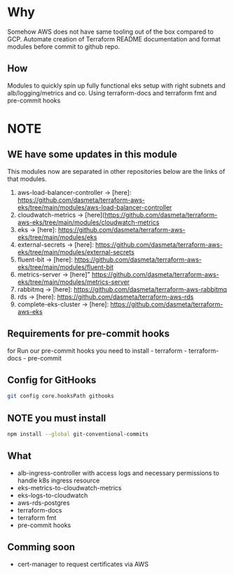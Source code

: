 # Why
Somehow AWS does not have same tooling out of the box compared to GCP.
Automate creation of Terraform README documentation and format modules before commit to github repo.

## How
Modules to quickly spin up fully functional eks setup with right subnets and alb/logging/metrics and co.
Using terraform-docs and terraform fmt and pre-commit hooks

# NOTE
## WE have some updates in this module 

This modules now are separated in other repositories below are the links of that modules.

1. aws-load-balancer-controller -> [here]: https://github.com/dasmeta/terraform-aws-eks/tree/main/modules/aws-load-balancer-controller
2. cloudwatch-metrics -> [here](https://github.com/dasmeta/terraform-aws-eks/tree/main/modules/cloudwatch-metrics
3. eks -> [here]: https://github.com/dasmeta/terraform-aws-eks/tree/main/modules/eks
4. external-secrets -> [here]: https://github.com/dasmeta/terraform-aws-eks/tree/main/modules/external-secrets
5. fluent-bit -> [here]: https://github.com/dasmeta/terraform-aws-eks/tree/main/modules/fluent-bit
6. metrics-server -> [here]" https://github.com/dasmeta/terraform-aws-eks/tree/main/modules/metrics-server
7. rabbitmq -> [here]: https://github.com/dasmeta/terraform-aws-rabbitmq
8. rds -> [here]: https://github.com/dasmeta/terraform-aws-rds
9. complete-eks-cluster -> [here]: https://github.com/dasmeta/terraform-aws-eks


## Requirements for pre-commit hooks
for Run our pre-commit hooks you need to install
	- terraform
	- terraform-docs
	- pre-commit

## Config for GitHooks

```bash
git config core.hooksPath githooks
```
## NOTE you must install

```bash
npm install --global git-conventional-commits
```
## What
- alb-ingress-controller with access logs and necessary permissions to handle k8s ingress resource
- eks-metrics-to-cloudwatch-metrics
- eks-logs-to-cloudwatch
- aws-rds-postgres
- terraform-docs
- terraform fmt
- pre-commit hooks

## Comming soon
- cert-manager to request certificates via AWS
